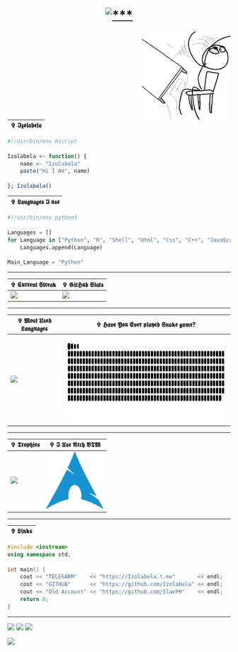 <h1 align="center">
<a href="#"><img src="https://readme-typing-svg.demolab.com?font=Fira+Code&duration=10&pause=100&color=FFFFFF&width=435&lines=+%E2%98%A6+01010010100101010101011010101010+%E2%98%A6;%E2%98%A6+11010101010101001010101010010101+%E2%98%A6;+%E2%98%A6+01010101001010101100101010101010+%E2%98%A6;%E2%98%A6+01010101010101010101110101010101+%E2%98%A6;%E2%98%A6_01010010010011101011010010010011+%E2%98%A6" alt="***" /></a>
</h1> 

<a href="#"><img align="right" src="https://github.com/Izolabela/Izolabela/blob/main/files/meme1.png" width="200 " height="200" /></a>

| ✞ 𝕴𝖟𝖔𝖑𝖆𝖇𝖊𝖑𝖆 |
| --- |
```r
#!/usr/bin/env Rscript

Izolabela <- function() {
    name <- "Izolabela"
    paste("Hi I Am", name)

}; Izolabela()
``` 
| ✞ 𝕷𝖆𝖓𝖌𝖚𝖆𝖌𝖊𝖘 𝕴 𝖚𝖘𝖊 |
| --- |
```python
#!/usr/bin/env python3

Languages = []
for Language in ["Python", "R", "Shell", "Html", "Css", "C++", "JavaScript"]:
    Languages.append(Language)

Main_Language = "Python"
```
---
| ✞ 𝕮𝖚𝖗𝖗𝖊𝖓𝖙 𝕾𝖙𝖗𝖊𝖆𝖐 | ✞ 𝕲𝖎𝖙𝕳𝖚𝖇 𝕾𝖙𝖆𝖙𝖘 | 
| --- | --- |
| ![](https://streak-stats.demolab.com?user=Izolabela&theme=github-dark-blue&hide_border=true&background=DD272700) | ![](https://github-readme-stats.vercel.app/api?username=Izolabela&show_icons=true&theme=transparent&hide_border=true) |

---


| ✞ 𝕸𝖔𝖘𝖙 𝖀𝖘𝖊𝖉 𝕷𝖆𝖓𝖌𝖚𝖆𝖌𝖊𝖘 | ✞ 𝕳𝖆𝖛𝖊 𝖄𝖔𝖚 𝕰𝖛𝖊𝖗 𝖕𝖑𝖆𝖞𝖊𝖉 𝕾𝖓𝖆𝖐𝖊 𝖌𝖆𝖒𝖊? |
| --- | --- |
| ![](https://github-readme-stats.vercel.app/api/top-langs/?username=Izolabela&hide_border=true&theme=transparent&layout=compact&langs_count=10) | <a href="#"><img align="right" src="https://github.com/Izolabela/Izolabela/blob/main/files/snake.svg" width="600" height="200" /></a> |

---
| ✞ 𝕿𝖗𝖔𝖕𝖍𝖎𝖊𝖘 | ✞ 𝕴 𝖀𝖘𝖊 𝕬𝖗𝖈𝖍 𝕭𝕿𝖂 |
| --- | --- |
| ![](https://github-profile-trophy.vercel.app/?username=Izolabela&column=6&theme=radical&no-bg=true&no-frame=true) | <img src="https://github.com/Izolabela/Izolabela/blob/main/files/arch.png" width="130" height="130" /> | 


---
| ✞ 𝕷𝖎𝖓𝖐𝖘 |
| --- |
```c++
#include <iostream>
using namespace std;

int main() {
    cout << "TELEGARM"    << "https://Izolabela.t.me"       << endl;
    cout << "GITHUB"      << "https://github.com/Izolabela" << endl;
    cout << "Old Account" << "https://github.com/SlavPH"    << endl;
    return 0;
}
```
---
![](https://img.shields.io/github/followers/Izolabela?logoColor=blue&style=social)
![](https://img.shields.io/github/stars/Izolabela?logoColor=blue&style=social)
![](https://img.shields.io/badge/Telegram-Izolabela-blue?logo=telegram&style=social&logoColor=blue)

<img  src="https://raw.githubusercontent.com/Trilokia/Trilokia/379277808c61ef204768a61bbc5d25bc7798ccf1/bottom_header.svg" />

